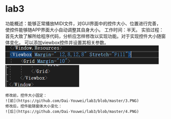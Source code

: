 # lab3

功能概述：能够正常播放MIDI文件，对GUI界面中的控件大小、位置进行完善，
    使控件能够随APP界面大小自动调整其自身大小。
工作时间：半天。
实验过程：
    首先大致了解所给程序代码，分析应怎样修改以实现功能。对于实现控件大小随窗体变化，
    可以添加viewbox控件并设置其相关参数。
    ![vb](https://github.com/Dai-Youwei/lab3/blob/master/1.PNG)
    ![vb](https://github.com/Dai-Youwei/lab3/blob/master/2.PNG)
    
    修改前，控件大小固定：
    ![前](https://github.com/Dai-Youwei/lab3/blob/master/3.PNG)
    修改后，控件能随窗体大小变化：
    ![后](https://github.com/Dai-Youwei/lab3/blob/master/4.PNG)
